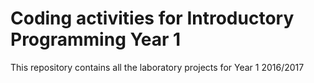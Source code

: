 # Coding activities for Introductory Programming Year 1

This repository contains all the laboratory projects for Year 1 2016/2017

